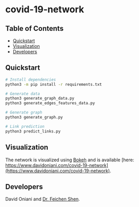 # covid-19-network

## Table of Contents

- [Quickstart](#quickstart)
- [Visualization](#visualization)
- [Developers](#developers)

## Quickstart

```sh
# Install dependencies
python3 -m pip install -r requirements.txt

# Generate data
python3 generate_graph_data.py
python3 generate_edges_features_data.py

# Generate graph
python3 generate_graph.py

# Link prediction
python3 predict_links.py
```

## Visualization

The network is visualized using [Bokeh](https://bokeh.org/) and is available
[here: https://www.davidoniani.com/covid-19-network](https://www.davidoniani.com/covid-19-network).

## Developers

David Oniani and [Dr. Feichen Shen](https://www.mayo.edu/research/faculty/shen-feichen-ph-d/bio-20238745).
